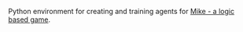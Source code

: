 Python environment for creating and training agents for [Mike - a logic based game](https://play.google.com/store/apps/details?id=com.MikeGame.Mike).
